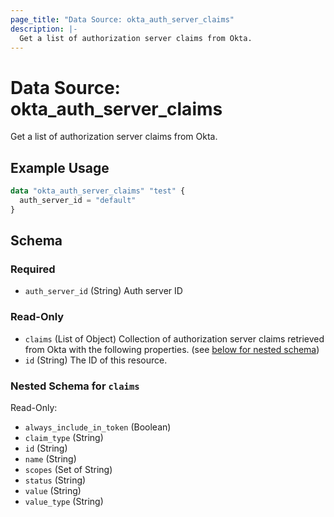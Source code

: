 ```yaml
---
page_title: "Data Source: okta_auth_server_claims"
description: |-
  Get a list of authorization server claims from Okta.
---
```


# Data Source: okta_auth_server_claims

Get a list of authorization server claims from Okta.

## Example Usage

```terraform
data "okta_auth_server_claims" "test" {
  auth_server_id = "default"
}
```

<!-- schema generated by tfplugindocs -->
## Schema

### Required

- `auth_server_id` (String) Auth server ID

### Read-Only

- `claims` (List of Object) Collection of authorization server claims retrieved from Okta with the following properties. (see [below for nested schema](#nestedatt--claims))
- `id` (String) The ID of this resource.

<a id="nestedatt--claims"></a>
### Nested Schema for `claims`

Read-Only:

- `always_include_in_token` (Boolean)
- `claim_type` (String)
- `id` (String)
- `name` (String)
- `scopes` (Set of String)
- `status` (String)
- `value` (String)
- `value_type` (String)


